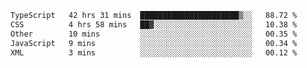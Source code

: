 <!--START_SECTION:waka-->

```txt
TypeScript   42 hrs 31 mins  ██████████████████████▒░░   88.72 %
CSS          4 hrs 58 mins   ██▓░░░░░░░░░░░░░░░░░░░░░░   10.38 %
Other        10 mins         ░░░░░░░░░░░░░░░░░░░░░░░░░   00.35 %
JavaScript   9 mins          ░░░░░░░░░░░░░░░░░░░░░░░░░   00.34 %
XML          3 mins          ░░░░░░░░░░░░░░░░░░░░░░░░░   00.12 %
```

<!--END_SECTION:waka-->
